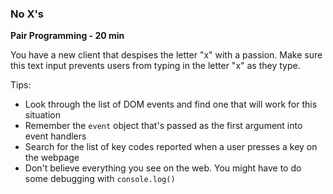 ### No X's

**Pair Programming - 20 min**

You have a new client that despises the letter "x" with a passion. Make sure this text input prevents users from typing in the letter "x" as they type.

Tips:
* Look through the list of DOM events and find one that will work for this situation
* Remember the ```event``` object that's passed as the first argument into event handlers 
* Search for the list of key codes reported when a user presses a key on the webpage
* Don't believe everything you see on the web. You might have to do some debugging with `console.log()`
